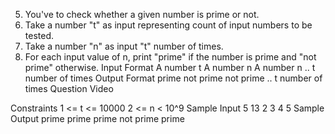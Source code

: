 5. You've to check whether a given number is prime or not.
6. Take a number "t" as input representing count of input numbers to be tested.
7. Take a number "n" as input "t" number of times.
8. For each input value of n, print "prime" if the number is prime and "not prime" otherwise.
   Input Format
   A number t
   A number n
   A number n
   .. t number of times
   Output Format
   prime
   not prime
   not prime
   .. t number of times
   Question Video

Constraints
1 <= t <= 10000
2 <= n < 10^9
Sample Input
5
13
2
3
4
5
Sample Output
prime
prime
prime
not prime
prime
